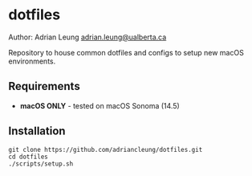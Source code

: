 # dotfiles
Author: Adrian Leung <adrian.leung@ualberta.ca>

Repository to house common dotfiles and configs to setup new macOS environments.

## Requirements
- **macOS ONLY** - tested on macOS Sonoma (14.5)

## Installation
```
git clone https://github.com/adriancleung/dotfiles.git
cd dotfiles
./scripts/setup.sh
```
